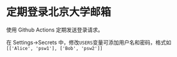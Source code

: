 # 定期登录北京大学邮箱

使用 Github Actions 定期发送登录请求。

在 Settings->Secrets 中，修改`USERS`变量可添加用户名和密码，格式如`[['Alice', 'psw1'], ['Bob', 'psw2']]`
